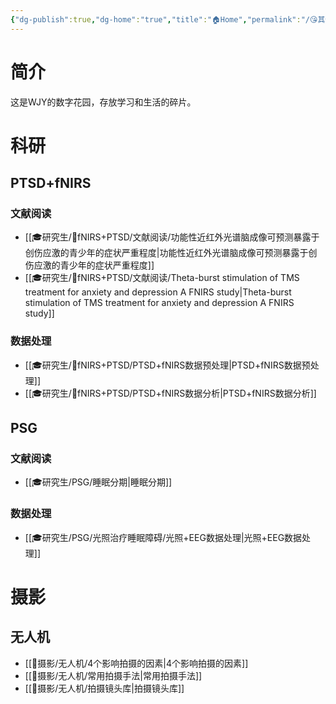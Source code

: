 ```yaml
---
{"dg-publish":true,"dg-home":"true","title":"🏠Home","permalink":"/😘其他/DigitalGarden/🏠Home/","tags":["gardenEntry"],"dgPassFrontmatter":true}
---
```


# 简介
这是WJY的数字花园，存放学习和生活的碎片。
# 科研
## PTSD+fNIRS
### 文献阅读
+ [[🎓研究生/🌙fNIRS+PTSD/文献阅读/功能性近红外光谱脑成像可预测暴露于创伤应激的青少年的症状严重程度\|功能性近红外光谱脑成像可预测暴露于创伤应激的青少年的症状严重程度]]
+ [[🎓研究生/🌙fNIRS+PTSD/文献阅读/Theta-burst stimulation of TMS treatment for anxiety and depression A FNIRS study\|Theta-burst stimulation of TMS treatment for anxiety and depression A FNIRS study]]
### 数据处理
+ [[🎓研究生/🌙fNIRS+PTSD/PTSD+fNIRS数据预处理\|PTSD+fNIRS数据预处理]]
+ [[🎓研究生/🌙fNIRS+PTSD/PTSD+fNIRS数据分析\|PTSD+fNIRS数据分析]]
## PSG
### 文献阅读
+ [[🎓研究生/PSG/睡眠分期\|睡眠分期]]
### 数据处理
+ [[🎓研究生/PSG/光照治疗睡眠障碍/光照+EEG数据处理\|光照+EEG数据处理]]
# 摄影
## 无人机
+ [[📸摄影/无人机/4个影响拍摄的因素\|4个影响拍摄的因素]]
+ [[📸摄影/无人机/常用拍摄手法\|常用拍摄手法]]
+ [[📸摄影/无人机/拍摄镜头库\|拍摄镜头库]]